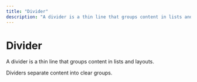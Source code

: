 ```yaml
---
title: "Divider"
description: "A divider is a thin line that groups content in lists and layouts."
---
```


# Divider

A divider is a thin line that groups content in lists and layouts.

Dividers separate content into clear groups.

